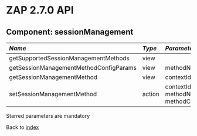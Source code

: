 # ZAP 2.7.0 API
## Component: sessionManagement
| _Name_ | _Type_ | _Parameters_ | _Description_ |
|:-------|:-------|:-------------|:--------------|
| getSupportedSessionManagementMethods| view |  |  |
| getSessionManagementMethodConfigParams| view | methodName*  |  |
| getSessionManagementMethod| view | contextId*  |  |
| setSessionManagementMethod| action | contextId* methodName* methodConfigParams  |  |

Starred parameters are mandatory

Back to [index](ApiGen_Index)

